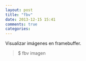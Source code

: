 ```yaml
---
layout: post
title: "fbv"
date: 2013-12-15 15:41
comments: true
categories: 
---
```

Visualizar imágenes en framebuffer.

>$ fbv imagen

